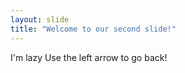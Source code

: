 ```yaml
---
layout: slide
title: "Welcome to our second slide!"
---
```

I'm lazy
Use the left arrow to go back!
